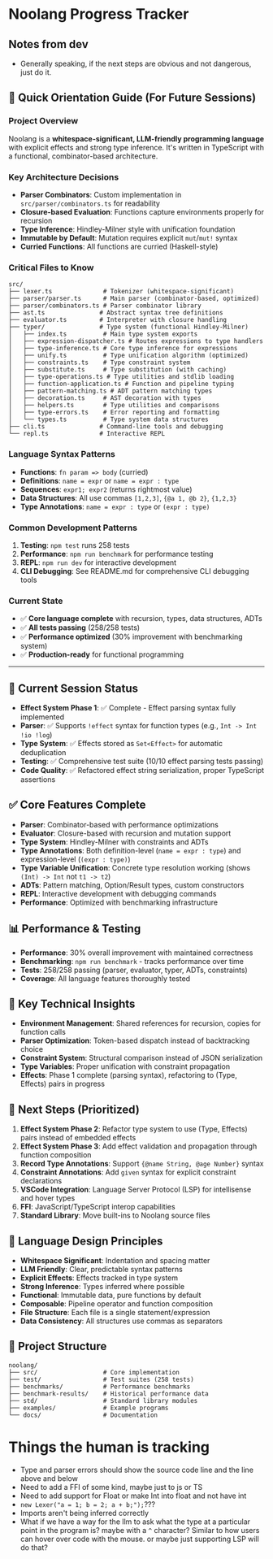 # Noolang Progress Tracker

## Notes from dev
* Generally speaking, if the next steps are obvious and not dangerous, just do it.

## 🧭 Quick Orientation Guide (For Future Sessions)

### **Project Overview**
Noolang is a **whitespace-significant, LLM-friendly programming language** with explicit effects and strong type inference. It's written in TypeScript with a functional, combinator-based architecture.

### **Key Architecture Decisions**
- **Parser Combinators**: Custom implementation in `src/parser/combinators.ts` for readability
- **Closure-based Evaluation**: Functions capture environments properly for recursion
- **Type Inference**: Hindley-Milner style with unification foundation
- **Immutable by Default**: Mutation requires explicit `mut`/`mut!` syntax
- **Curried Functions**: All functions are curried (Haskell-style)

### **Critical Files to Know**
```
src/
├── lexer.ts              # Tokenizer (whitespace-significant)
├── parser/parser.ts      # Main parser (combinator-based, optimized)
├── parser/combinators.ts # Parser combinator library
├── ast.ts               # Abstract syntax tree definitions
├── evaluator.ts         # Interpreter with closure handling
├── typer/               # Type system (functional Hindley-Milner)
│   ├── index.ts          # Main type system exports
│   ├── expression-dispatcher.ts # Routes expressions to type handlers
│   ├── type-inference.ts # Core type inference for expressions
│   ├── unify.ts          # Type unification algorithm (optimized)
│   ├── constraints.ts    # Type constraint system
│   ├── substitute.ts     # Type substitution (with caching)
│   ├── type-operations.ts # Type utilities and stdlib loading
│   ├── function-application.ts # Function and pipeline typing
│   ├── pattern-matching.ts # ADT pattern matching types
│   ├── decoration.ts     # AST decoration with types
│   ├── helpers.ts        # Type utilities and comparisons
│   ├── type-errors.ts    # Error reporting and formatting
│   └── types.ts          # Type system data structures
├── cli.ts               # Command-line tools and debugging
└── repl.ts              # Interactive REPL
```

### **Language Syntax Patterns**
- **Functions**: `fn param => body` (curried)
- **Definitions**: `name = expr` or `name = expr : type`
- **Sequences**: `expr1; expr2` (returns rightmost value)
- **Data Structures**: All use commas `[1,2,3]`, `{@a 1, @b 2}`, `{1,2,3}`
- **Type Annotations**: `name = expr : type` or `(expr : type)`

### **Common Development Patterns**
1. **Testing**: `npm test` runs 258 tests
2. **Performance**: `npm run benchmark` for performance testing
3. **REPL**: `npm run dev` for interactive development
4. **CLI Debugging**: See README.md for comprehensive CLI debugging tools

### **Current State**
- ✅ **Core language complete** with recursion, types, data structures, ADTs
- ✅ **All tests passing** (258/258 tests)
- ✅ **Performance optimized** (30% improvement with benchmarking system)
- ✅ **Production-ready** for functional programming

---

## 🚩 Current Session Status
- **Effect System Phase 1**: ✅ Complete - Effect parsing syntax fully implemented
- **Parser**: ✅ Supports `!effect` syntax for function types (e.g., `Int -> Int !io !log`)
- **Type System**: ✅ Effects stored as `Set<Effect>` for automatic deduplication
- **Testing**: ✅ Comprehensive test suite (10/10 effect parsing tests passing)
- **Code Quality**: ✅ Refactored effect string serialization, proper TypeScript assertions

## ✅ Core Features Complete
- **Parser**: Combinator-based with performance optimizations
- **Evaluator**: Closure-based with recursion and mutation support
- **Type System**: Hindley-Milner with constraints and ADTs
- **Type Annotations**: Both definition-level (`name = expr : type`) and expression-level (`(expr : type)`)
- **Type Variable Unification**: Concrete type resolution working (shows `(Int) -> Int` not `t1 -> t2`)
- **ADTs**: Pattern matching, Option/Result types, custom constructors
- **REPL**: Interactive development with debugging commands
- **Performance**: Optimized with benchmarking infrastructure

## 📊 Performance & Testing
- **Performance**: 30% overall improvement with maintained correctness
- **Benchmarking**: `npm run benchmark` - tracks performance over time
- **Tests**: 258/258 passing (parser, evaluator, typer, ADTs, constraints)
- **Coverage**: All language features thoroughly tested

## 🔧 Key Technical Insights
- **Environment Management**: Shared references for recursion, copies for function calls
- **Parser Optimization**: Token-based dispatch instead of backtracking choice
- **Constraint System**: Structural comparison instead of JSON serialization
- **Type Variables**: Proper unification with constraint propagation
- **Effects**: Phase 1 complete (parsing syntax), refactoring to (Type, Effects) pairs in progress

## 🚀 Next Steps (Prioritized)
1. **Effect System Phase 2**: Refactor type system to use (Type, Effects) pairs instead of embedded effects
2. **Effect System Phase 3**: Add effect validation and propagation through function composition
3. **Record Type Annotations**: Support `{@name String, @age Number}` syntax
4. **Constraint Annotations**: Add `given` syntax for explicit constraint declarations
5. **VSCode Integration**: Language Server Protocol (LSP) for intellisense and hover types
6. **FFI**: JavaScript/TypeScript interop capabilities
7. **Standard Library**: Move built-ins to Noolang source files

## 🎯 Language Design Principles
- **Whitespace Significant**: Indentation and spacing matter
- **LLM Friendly**: Clear, predictable syntax patterns
- **Explicit Effects**: Effects tracked in type system
- **Strong Inference**: Types inferred where possible
- **Functional**: Immutable data, pure functions by default
- **Composable**: Pipeline operator and function composition
- **File Structure**: Each file is a single statement/expression
- **Data Consistency**: All structures use commas as separators

## 📁 Project Structure
```
noolang/
├── src/                  # Core implementation
├── test/                 # Test suites (258 tests)
├── benchmarks/           # Performance benchmarks
├── benchmark-results/    # Historical performance data
├── std/                  # Standard library modules
├── examples/             # Example programs
└── docs/                 # Documentation
```

# Things the human is tracking
* Type and parser errors should show the source code line and the line above and below
* Need to add a FFI of some kind, maybe just to js or TS
* Need to add support for Float or make Int into float and not have int
* `new Lexer("a = 1; b = 2; a + b;");`???
* Imports aren't being inferred correctly
* What if we have a way for the llm to ask what the type at a particular point in the program is? maybe with a `^` character? Similar to how users can hover over code with the mouse. or maybe just supporting LSP will do that?